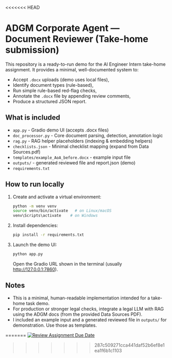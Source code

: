 <<<<<<< HEAD
# ADGM Corporate Agent — Document Reviewer (Take-home submission)

This repository is a ready-to-run demo for the AI Engineer Intern take-home assignment.
It provides a minimal, well-documented system to:

- Accept `.docx` uploads (demo uses local files),
- Identify document types (rule-based),
- Run simple rule-based red-flag checks,
- Annotate the `.docx` file by appending review comments,
- Produce a structured JSON report.

## What is included
- `app.py` - Gradio demo UI (accepts .docx files)
- `doc_processor.py` - Core document parsing, detection, annotation logic
- `rag.py` - RAG helper placeholders (indexing & embedding helpers)
- `checklists.json` - Minimal checklist mapping (expand from Data Sources.pdf)
- `templates/example_AoA_before.docx` - example input file
- `outputs/` - generated reviewed file and report.json (demo)
- `requirements.txt`

## How to run locally
1. Create and activate a virtual environment:
   ```bash
   python -m venv venv
   source venv/bin/activate   # on Linux/macOS
   venv\Scripts\activate    # on Windows
   ```
2. Install dependencies:
   ```bash
   pip install -r requirements.txt
   ```
3. Launch the demo UI:
   ```bash
   python app.py
   ```
   Open the Gradio URL shown in the terminal (usually http://127.0.0.1:7860).

## Notes
- This is a minimal, human-readable implementation intended for a take-home task demo.
- For production or stronger legal checks, integrate a legal LLM with RAG using the ADGM docs (from the provided Data Sources PDF).
- I included an example input and a generated reviewed file in `outputs/` for demonstration. Use those as templates.

=======
[![Review Assignment Due Date](https://classroom.github.com/assets/deadline-readme-button-22041afd0340ce965d47ae6ef1cefeee28c7c493a6346c4f15d667ab976d596c.svg)](https://classroom.github.com/a/vgbm4cZ0)
>>>>>>> 287c509271cca441daf52b6ef8e1ea1f6b1c1103
